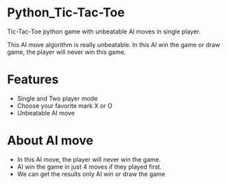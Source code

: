 # Python_Tic-Tac-Toe
Tic-Tac-Toe python game with unbeatable AI moves in single player.

This AI move algorithm is really unbeatable. In this AI win the game or draw game, the player will never win this game.

# Features
- Single and Two player mode
- Choose your favorite mark X or O
- Unbeatable AI move

# About AI move
- In this AI move, the player will never win the game.
- AI win the game in just 4 moves if they played first.
- We can get the results only AI win or draw the game
